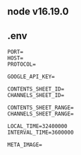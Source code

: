 <h2>node v16.19.0</h2>

<h2>.env</h2>

```
PORT=
HOST=
PROTOCOL=

GOOGLE_API_KEY=

CONTENTS_SHEET_ID=
CHANNELS_SHEET_ID=

CONTENTS_SHEET_RANGE=
CHANNELS_SHEET_RANGE=

LOCAL_TIME=32400000
INTERVAL_TIME=3600000

META_IMAGE=
```

